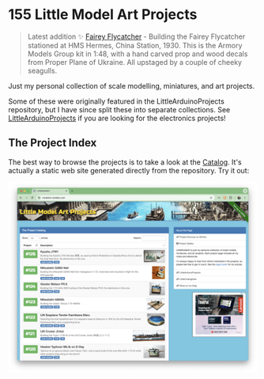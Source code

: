 # 155 Little Model Art Projects

> Latest addition :sparkles: [Fairey Flycatcher](./projects/RoyalNavy/Fairey/Flycatcher) - Building the Fairey Flycatcher stationed at HMS Hermes, China Station, 1930. This is the Armory Models Group kit in 1:48, with a hand carved prop and wood decals from Proper Plane of Ukraine. All upstaged by a couple of cheeky seagulls.

Just my personal collection of scale modelling, miniatures, and art projects.

Some of these were originally featured in the LittleArduinoProjects repository, but I have since split these into separate collections.
See [LittleArduinoProjects](https://github.com/tardate/LittleArduinoProjects) if you are looking for the electronics projects!

## The Project Index

The best way to browse the projects is to take a look at the
[Catalog](https://modelart.tardate.com/).
It's actually a static web site generated directly from the repository. Try it out:

[![leap-splash](./catalog/assets/images/splash.png?raw=true)](https://modelart.tardate.com/)
